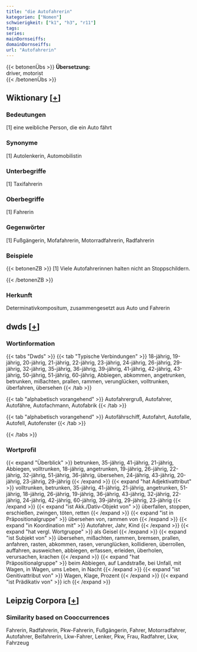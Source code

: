```yaml
---
title: "die Autofahrerin"
kategorien: ["Nomen"]
schwierigkeit: ["k1", "h3", "r11"]
tags:
series:
mainDornseiffs:
domainDornseiffs:
url: "Autofahrerin"
---
```


{{< betonenÜbs >}}
**Übersetzung:**  
driver, motorist  
{{< /betonenÜbs >}}

## Wiktionary [[+](https://de.wiktionary.org/wiki/Autofahrerin)]

### Bedeutungen
[1] eine weibliche Person, die ein Auto fährt  

### Synonyme
[1] Autolenkerin, Automobilistin  

### Unterbegriffe
[1] Taxifahrerin  

### Oberbegriffe
[1] Fahrerin  

### Gegenwörter
[1] Fußgängerin, Mofafahrerin, Motorradfahrerin, Radfahrerin  

### Beispiele
{{< betonenZB >}}
[1] Viele Autofahrerinnen halten nicht an Stoppschildern.  

{{< /betonenZB >}}
### Herkunft
Determinativkompositum, zusammengesetzt aus Auto und Fahrerin  



## dwds [[+](https://www.dwds.de/wb/Autofahrerin)]

### Wortinformation
{{< tabs "Dwds" >}}
{{< tab "Typische Verbindungen" >}}
18-jährig, 19-jährig, 20-jährig, 21-jährig, 22-jährig, 23-jährig, 24-jährig, 26-jährig, 29-jährig, 32-jährig, 35-jährig, 36-jährig, 39-jährig, 41-jährig, 42-jährig, 43-jährig, 50-jährig, 51-jährig, 60-jährig, Abbiegen, abkommen, angetrunken, betrunken, mißachten, prallen, rammen, verunglücken, volltrunken, überfahren, übersehen
{{< /tab >}}

{{< tab "alphabetisch vorangehend" >}}
Autofahrergruß, Autofahrer, Autofähre, Autofachmann, Autofabrik
{{< /tab >}}

{{< tab "alphabetisch vorangehend" >}}
Autofährschiff, Autofahrt, Autofalle, Autofell, Autofenster
{{< /tab >}}

{{< /tabs >}}

### Wortprofil
{{< expand "Überblick" >}} betrunken, 35-jährig, 41-jährig, 21-jährig, Abbiegen, volltrunken, 18-jährig, angetrunken, 19-jährig, 26-jährig, 22-jährig, 32-jährig, 51-jährig, 36-jährig, übersehen, 24-jährig, 43-jährig, 20-jährig, 23-jährig, 29-jährig {{< /expand >}}
{{< expand "hat Adjektivattribut" >}} volltrunken, betrunken, 35-jährig, 41-jährig, 21-jährig, angetrunken, 51-jährig, 18-jährig, 26-jährig, 19-jährig, 36-jährig, 43-jährig, 32-jährig, 22-jährig, 24-jährig, 42-jährig, 60-jährig, 39-jährig, 29-jährig, 23-jährig {{< /expand >}}
{{< expand "ist Akk./Dativ-Objekt von" >}} überfallen, stoppen, erschießen, zwingen, töten, retten {{< /expand >}}
{{< expand "ist in Präpositionalgruppe" >}} übersehen von, rammen von {{< /expand >}}
{{< expand "in Koordination mit" >}} Autofahrer, Jahr, Kind {{< /expand >}}
{{< expand "hat vergl. Wortgruppe" >}} als Geisel {{< /expand >}}
{{< expand "ist Subjekt von" >}} übersehen, mißachten, rammen, bremsen, prallen, anfahren, rasten, abkommen, rasen, verunglücken, kollidieren, überrollen, auffahren, ausweichen, abbiegen, erfassen, erleiden, überholen, verursachen, krachen {{< /expand >}}
{{< expand "hat Präpositionalgruppe" >}} beim Abbiegen, auf Landstraße, bei Unfall, mit Wagen, in Wagen, ums Leben, in Nacht {{< /expand >}}
{{< expand "ist Genitivattribut von" >}} Wagen, Klage, Prozent {{< /expand >}}
{{< expand "ist Prädikativ von" >}} ich {{< /expand >}}

## Leipzig Corpora [[+](https://corpora.uni-leipzig.de/en/res?word=Autofahrerin&corpusId=deu_newscrawl-public_2018)]


### Similarity based on Cooccurrences
Fahrerin, Radfahrerin, Pkw-Fahrerin, Fußgängerin, Fahrer, Motorradfahrer, Autofahrer, Beifahrerin, Lkw-Fahrer, Lenker, Pkw, Frau, Radfahrer, Lkw, Fahrzeug


